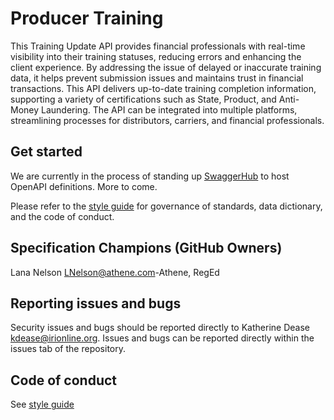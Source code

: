 # Producer Training

This Training Update API provides financial professionals with real-time visibility into their training statuses, reducing errors and enhancing the client experience. By addressing the issue of delayed or inaccurate training data, it helps prevent submission issues and maintains trust in financial transactions. This API delivers up-to-date training completion information, supporting a variety of certifications such as State, Product, and Anti-Money Laundering. The API can be integrated into multiple platforms, streamlining processes for distributors, carriers, and financial professionals.

## Get started
We are currently in the process of standing up [SwaggerHub](https://wwww.swaggerhub.com) to host OpenAPI definitions. More to come.

Please refer to the [style guide](https://github.com/Insured-Retirement-Institute/Style-Guide) for governance of standards, data dictionary, and the code of conduct.

## Specification Champions (GitHub Owners)
Lana Nelson <LNelson@athene.com>-Athene, RegEd

## Reporting issues and bugs

Security issues and bugs should be reported directly to Katherine Dease kdease@irionline.org. Issues and bugs can be reported directly within the issues tab of the repository.

## Code of conduct

See [style guide](https://github.com/Insured-Retirement-Institute/Style-Guide)
